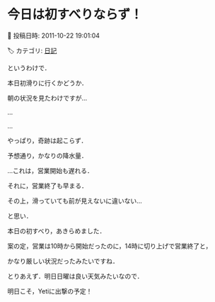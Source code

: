 # 今日は初すべりならず！

📅 投稿日時: 2011-10-22 19:01:04

🏷️ カテゴリ: [日記](cc4b5682fb7b8b144980957a978653fb0.md)

というわけで．


本日初滑りに行くかどうか．





朝の状況を見たわけですが…


…


…


やっぱり，奇跡は起こらず．


予想通り，かなりの降水量．





…これは，営業開始も遅れる．


それに，営業終了も早まる．


その上，滑っていても前が見えないに違いない…





と思い．


本日の初すべり，あきらめました．





案の定，営業は10時から開始だったのに，14時に切り上げで営業終了と，


かなり厳しい状況だったみたいですね．





とりあえず．明日日曜は良い天気みたいなので．


明日こそ，Yetiに出撃の予定！

